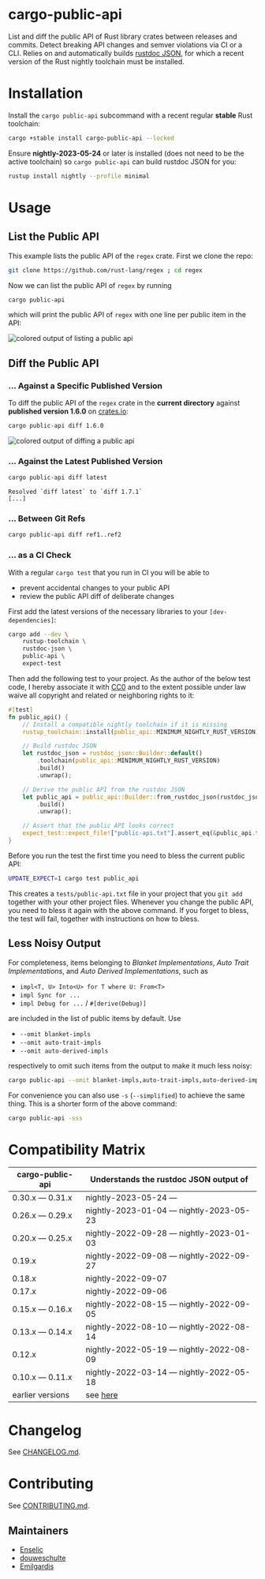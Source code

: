 # cargo-public-api

List and diff the public API of Rust library crates between releases and commits. Detect breaking API changes and semver violations via CI or a CLI. Relies on and automatically builds [rustdoc JSON](https://github.com/rust-lang/rust/issues/76578), for which a recent version of the Rust nightly toolchain must be installed.

# Installation

Install the `cargo public-api` subcommand with a recent regular **stable** Rust toolchain:

```sh
cargo +stable install cargo-public-api --locked
```

Ensure **nightly-2023-05-24** or later is installed (does not need to be the active toolchain) so `cargo public-api` can build rustdoc JSON for you:

```sh
rustup install nightly --profile minimal
```

# Usage

## List the Public API

This example lists the public API of the `regex` crate. First we clone the repo:

```sh
git clone https://github.com/rust-lang/regex ; cd regex
```

Now we can list the public API of `regex` by running

```sh
cargo public-api
```

which will print the public API of `regex` with one line per public item in the API:

<img src="docs/img/list-truncated.webp" alt="colored output of listing a public api">

## Diff the Public API

### … Against a Specific Published Version

To diff the public API of the `regex` crate in the **current directory** against  **published version 1.6.0** on [crates.io](https://crates.io/crates/regex/1.6.0):

```sh
cargo public-api diff 1.6.0
```

<img src="docs/img/diff-specific-published-version.webp" alt="colored output of diffing a public api">


### … Against the Latest Published Version

```sh
cargo public-api diff latest
```

```console
Resolved `diff latest` to `diff 1.7.1`
[...]
```

### … Between Git Refs

```sh
cargo public-api diff ref1..ref2
```

### … as a CI Check

<!-- Keep this section in sync with ./public-api/README.md#public-api-surface-test-in-ci -->

With a regular `cargo test` that you run in CI you will be able to
* prevent accidental changes to your public API
* review the public API diff of deliberate changes

First add the latest versions of the necessary libraries to your `[dev-dependencies]`:

```sh
cargo add --dev \
    rustup-toolchain \
    rustdoc-json \
    public-api \
    expect-test
```

Then add the following test to your project. As the author of the below test code, I hereby associate it with [CC0](https://creativecommons.org/publicdomain/zero/1.0/) and to the extent possible under law waive all copyright and related or neighboring rights to it:

<!-- Keep this code in sync with the code in ./rustup-toolchain/tests/rustup-toolchain-lib-tests.rs -->
```rust
#[test]
fn public_api() {
    // Install a compatible nightly toolchain if it is missing
    rustup_toolchain::install(public_api::MINIMUM_NIGHTLY_RUST_VERSION).unwrap();

    // Build rustdoc JSON
    let rustdoc_json = rustdoc_json::Builder::default()
        .toolchain(public_api::MINIMUM_NIGHTLY_RUST_VERSION)
        .build()
        .unwrap();

    // Derive the public API from the rustdoc JSON
    let public_api = public_api::Builder::from_rustdoc_json(rustdoc_json)
        .build()
        .unwrap();

    // Assert that the public API looks correct
    expect_test::expect_file!["public-api.txt"].assert_eq(&public_api.to_string());
}
```

Before you run the test the first time you need to bless the current public API:

```sh
UPDATE_EXPECT=1 cargo test public_api
```

This creates a `tests/public-api.txt` file in your project that you `git add` together with your other project files. Whenever you change the public API, you need to bless it again with the above command. If you forget to bless, the test will fail, together with instructions on how to bless.

## Less Noisy Output

For completeness, items belonging to _Blanket Implementations_, _Auto Trait Implementations_, and _Auto Derived Implementations_, such as

 * `impl<T, U> Into<U> for T where U: From<T>`
 * `impl Sync for ...`
 * `impl Debug for ...` / `#[derive(Debug)]`

are included in the list of public items by default. Use

 * `--omit blanket-impls`
 * `--omit auto-trait-impls`
 * `--omit auto-derived-impls`

respectively to omit such items from the output to make it much less noisy:

```sh
cargo public-api --omit blanket-impls,auto-trait-impls,auto-derived-impls
```

For convenience you can also use `-s` (`--simplified`) to achieve the same thing. This is a shorter form of the above command:

```sh
cargo public-api -sss
```

# Compatibility Matrix

| cargo-public-api | Understands the rustdoc JSON output of  |
| ---------------- | --------------------------------------- |
| 0.30.x — 0.31.x  | nightly-2023-05-24 —                    |
| 0.26.x — 0.29.x  | nightly-2023-01-04 — nightly-2023-05-23 |
| 0.20.x — 0.25.x  | nightly-2022-09-28 — nightly-2023-01-03 |
| 0.19.x           | nightly-2022-09-08 — nightly-2022-09-27 |
| 0.18.x           | nightly-2022-09-07                      |
| 0.17.x           | nightly-2022-09-06                      |
| 0.15.x — 0.16.x  | nightly-2022-08-15 — nightly-2022-09-05 |
| 0.13.x — 0.14.x  | nightly-2022-08-10 — nightly-2022-08-14 |
| 0.12.x           | nightly-2022-05-19 — nightly-2022-08-09 |
| 0.10.x — 0.11.x  | nightly-2022-03-14 — nightly-2022-05-18 |
| earlier versions | see [here](https://github.com/Enselic/cargo-public-api/blob/0a37c971bb4ffa9bb11cf9fad9fef19aa67a986a/README.md#compatibility-matrix) |

# Changelog

See [CHANGELOG.md](./CHANGELOG.md).

# Contributing

See [CONTRIBUTING.md](./docs/CONTRIBUTING.md).

## Maintainers

- [Enselic](https://github.com/Enselic)
- [douweschulte](https://github.com/douweschulte)
- [Emilgardis](https://github.com/Emilgardis)
